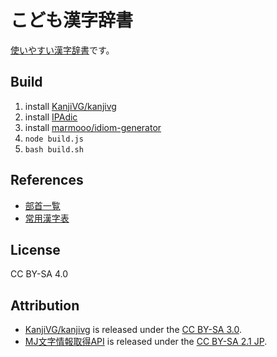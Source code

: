 # こども漢字辞書
[使いやすい漢字辞書](https://marmooo.github.io/kanji-dict/)です。

## Build
1. install [KanjiVG/kanjivg](https://github.com/KanjiVG/kanjivg)
2. install [IPAdic](https://ja.osdn.net/projects/ipadic/)
3. install [marmooo/idiom-generator](https://github.com/marmooo/idiom-generator)
4. ```node build.js```
4. ```bash build.sh```

## References
- [部首一覧](http://etc.dounokouno.com/bushu-search/bushu-list.html)
- [常用漢字表](https://www.bunka.go.jp/kokugo_nihongo/sisaku/joho/joho/kakuki/14/tosin02/index.html)

## License
CC BY-SA 4.0

## Attribution
- [KanjiVG/kanjivg](https://github.com/KanjiVG/kanjivg) is released under the [CC BY-SA 3.0](https://creativecommons.org/licenses/by-sa/3.0/).
- [MJ文字情報取得API](https://mojikiban.ipa.go.jp/search/help/api) is released under the [CC BY-SA 2.1 JP](https://creativecommons.org/licenses/by-sa/2.1/jp/).
